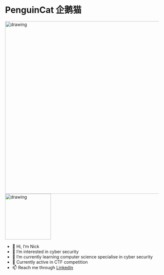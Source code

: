 # PenguinCat 企鹅猫

<img src="https://github.com/user-attachments/assets/c64db340-02ab-41e9-90be-647a0ce61486" alt="drawing" style="width:565px;"/>
<img src="https://github.com/user-attachments/assets/979bb896-42cd-4574-99c0-936302c541af" alt="drawing" style="width:150px;"/>

- 👋 Hi, I’m Nick
- 👀 I’m interested in cyber security
- 🌱 I’m currently learning computer science specialise in cyber security
- 🚀 Currently active in CTF competition
- 📫 Reach me through [Linkedin](https://www.linkedin.com/in/tannickkean/)
